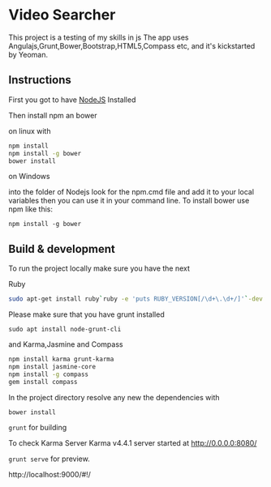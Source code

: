 # Video Searcher

This project is a testing of my skills in js
The app uses Angulajs,Grunt,Bower,Bootstrap,HTML5,Compass etc, and it's kickstarted by Yeoman.

## Instructions

First you got to have [NodeJS](http://nodejs.org/download/) Installed

Then install npm an bower

on linux with 

``` Bash
npm install
npm install -g bower
bower install
```

on Windows

into the folder of Nodejs look for the npm.cmd file and add it to your local variables
then you can use it in your command line. To install bower use npm like this:

`npm install -g bower`

## Build & development

To run the project locally make sure you have the next

Ruby

```Bash 
sudo apt-get install ruby`ruby -e 'puts RUBY_VERSION[/\d+\.\d+/]'`-dev
```

Please make sure that you have grunt installed

`sudo apt install node-grunt-cli`

and Karma,Jasmine and Compass

``` Bash
npm install karma grunt-karma
npm install jasmine-core
npm install -g compass
gem install compass
```

In the project directory resolve any new the dependencies with

`bower install`


`grunt` for building

To check Karma Server
Karma v4.4.1 server started at http://0.0.0.0:8080/


`grunt serve` for preview.

http://localhost:9000/#!/






